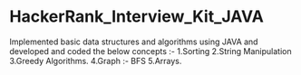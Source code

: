# HackerRank_Interview_Kit_JAVA
Implemented basic data structures and algorithms using JAVA and developed and coded the below concepts :-
1.Sorting
2.String Manipulation
3.Greedy Algorithms.
4.Graph :- BFS
5.Arrays.
